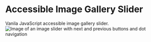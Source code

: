 # Accessible Image Gallery Slider
Vanila JavaScript accessible image gallery slider.
![Image of an image slider with next and previous buttons and dot navigation](images/repo/repo-image.png)